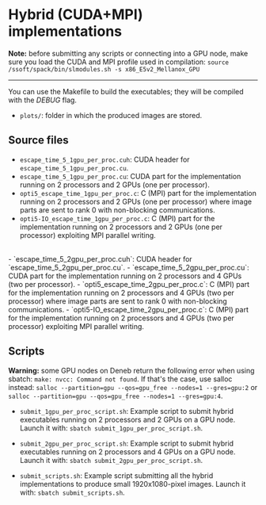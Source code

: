 # Hybrid (CUDA+MPI) implementations

**Note:** before submitting any scripts or connecting into a GPU node, make sure you load the CUDA and MPI profile used in compilation: `source /ssoft/spack/bin/slmodules.sh -s x86_E5v2_Mellanox_GPU`

---

You can use the Makefile to build the executables; they will be compiled with the *DEBUG* flag.

- `plots/`: folder in which the produced images are stored.


## Source files
- `escape_time_5_1gpu_per_proc.cuh`: CUDA header for `escape_time_5_1gpu_per_proc.cu`.
- `escape_time_5_1gpu_per_proc.cu`: CUDA part for the implementation running on 2 processors and 2 GPUs (one per processor).
- `opti5_escape_time_1gpu_per_proc.c`: C (MPI) part for the implementation running on 2 processors and 2 GPUs (one per processor) where image parts are sent to rank 0 with non-blocking communications.
- `opti5-IO_escape_time_1gpu_per_proc.c`: C (MPI) part for the implementation running on 2 processors and 2 GPUs (one per processor) exploiting MPI parallel writing.
<br>
- `escape_time_5_2gpu_per_proc.cuh`: CUDA header for `escape_time_5_2gpu_per_proc.cu`.
- `escape_time_5_2gpu_per_proc.cu`: CUDA part for the implementation running on 2 processors and 4 GPUs (two per processor).
- `opti5_escape_time_2gpu_per_proc.c`: C (MPI) part for the implementation running on 2 processors and 4 GPUs (two per processor) where image parts are sent to rank 0 with non-blocking communications.
- `opti5-IO_escape_time_2gpu_per_proc.c`: C (MPI) part for the implementation running on 2 processors and 4 GPUs (two per processor) exploiting MPI parallel writing.


## Scripts
**Warning:** some GPU nodes on Deneb return the following error when using sbatch: `make: nvcc: Command not found`. 
If that's the case, use salloc instead: `salloc --partition=gpu --qos=gpu_free --nodes=1 --gres=gpu:2` or `salloc --partition=gpu --qos=gpu_free --nodes=1 --gres=gpu:4`.

- `submit_1gpu_per_proc_script.sh`: Example script to submit hybrid executables running on 2 processors and 2 GPUs on a GPU node. Launch it with: `sbatch submit_1gpu_per_proc_script.sh`.

- `submit_2gpu_per_proc_script.sh`: Example script to submit hybrid executables running on 2 processors and 4 GPUs  on a GPU node. Launch it with: `sbatch submit_2gpu_per_proc_script.sh`.

- `submit_scripts.sh`: Example script submitting all the hybrid implementations to produce small 1920x1080-pixel images. Launch it with: `sbatch submit_scripts.sh`.
